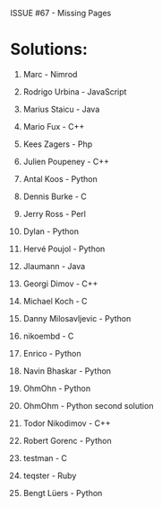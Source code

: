ISSUE #67 - Missing Pages

Solutions:
===

1. Marc - Nimrod

2. Rodrigo Urbina - JavaScript

3. Marius Staicu - Java

4. Mario Fux - C++

5. Kees Zagers - Php

6. Julien Poupeney - C++

7. Antal Koos - Python

8. Dennis Burke - C

9. Jerry Ross - Perl

10. Dylan - Python 

11. Hervé Poujol - Python

12. Jlaumann - Java

13. Georgi Dimov - C++

14. Michael Koch - C

15. Danny Milosavljevic - Python

16. nikoembd - C

17. Enrico - Python

18. Navin Bhaskar - Python

19. OhmOhn - Python

20. OhmOhm - Python second solution

21. Todor Nikodimov - C++

22. Robert Gorenc - Python

23. testman - C

24. teqster - Ruby

25. Bengt Lüers - Python

